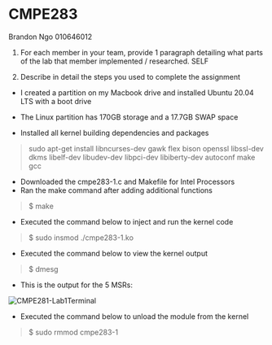# CMPE283

Brandon Ngo 010646012

1. For each member in your team, provide 1 paragraph detailing what parts of the lab that member
implemented / researched.   SELF

2. Describe in detail the steps you used to complete the assignment

- I created a partition on my Macbook drive and installed Ubuntu 20.04 LTS with a boot drive
- The Linux partition has 170GB storage and a 17.7GB SWAP space


- Installed all kernel building dependencies and packages
> sudo apt-get install libncurses-dev gawk flex bison openssl libssl-dev dkms libelf-dev libudev-dev libpci-dev libiberty-dev autoconf make gcc

- Downloaded the cmpe283-1.c and Makefile for Intel Processors
- Ran the make command after adding additional functions 
> $ make
- Executed the command below to inject and run the kernel code
> $ sudo insmod ./cmpe283-1.ko
- Executed the command below to view the kernel output
> $ dmesg
- This is the output for the 5 MSRs:

![CMPE281-Lab1Terminal](https://user-images.githubusercontent.com/23691164/115492610-f054c680-a216-11eb-815e-778b318375b1.png)


- Executed the command below to unload the module from the kernel
> $ sudo rmmod cmpe283-1

